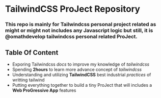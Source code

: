 # TailwindCSS ProJect Repository
### This repo is mainly for **Tailwindcss** personal project related as might or might not includes any **Javascript** logic but still, it is @omathdevelop tailwindcss personal related ProJect. 

## Table Of Content
- Exporing Tailwindcss _docs_ to improve my knowledge of *tailwindcss*
- Spending __2hours__ to learn more advance concept of *tailwindcss*
- Understanding and utilizing **TailwindCSS** best industrial *practices* of writting tailwind 
- Putting everything together to build a tiny ProJect that will includes a **Web ProGressive App** features 